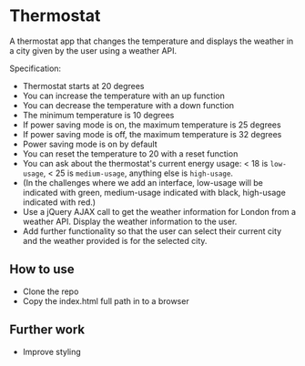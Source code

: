 # Thermostat

A thermostat app that changes the temperature and displays the weather in a city given by the user using a weather API.

Specification:

* Thermostat starts at 20 degrees
* You can increase the temperature with an up function
* You can decrease the temperature with a down function
* The minimum temperature is 10 degrees
* If power saving mode is on, the maximum temperature is 25 degrees
* If power saving mode is off, the maximum temperature is 32 degrees
* Power saving mode is on by default
* You can reset the temperature to 20 with a reset function
* You can ask about the thermostat's current energy usage: < 18 is `low-usage`, < 25 is `medium-usage`, anything else is `high-usage`.
* (In the challenges where we add an interface, low-usage will be indicated with green, medium-usage indicated with black, high-usage indicated with red.)
* Use a jQuery AJAX call to get the weather information for London from a weather API.  Display the weather information to the user.
* Add further functionality so that the user can select their current city and the weather provided is for the selected city.


How to use
-------

* Clone the repo
* Copy the index.html full path in to a browser


Further work
----

* Improve styling
